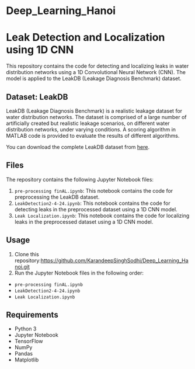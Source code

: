 # Deep_Learning_Hanoi
# Leak Detection and Localization using 1D CNN

This repository contains the code for detecting and localizing leaks in water distribution networks using a 1D Convolutional Neural Network (CNN). The model is applied to the LeakDB (Leakage Diagnosis Benchmark) dataset.

## Dataset: LeakDB

LeakDB (Leakage Diagnosis Benchmark) is a realistic leakage dataset for water distribution networks. The dataset is comprised of a large number of artificially created but realistic leakage scenarios, on different water distribution networks, under varying conditions. A scoring algorithm in MATLAB code is provided to evaluate the results of different algorithms.

You can download the complete LeakDB dataset from [here](https://ucy-my.sharepoint.com/personal/mkiria01_ucy_ac_cy/_layouts/15/onedrive.aspx?ga=1&id=%2Fpersonal%2Fmkiria01%5Fucy%5Fac%5Fcy%2FDocuments%2FLeakage%2DBenchmark%2DDataset%2FLeakDB%2FBENCHMARK).


## Files

The repository contains the following Jupyter Notebook files:

1. `pre-processing finAL.ipynb`: This notebook contains the code for preprocessing the LeakDB dataset.
2. `LeakDetection2-4-24.ipynb`: This notebook contains the code for detecting leaks in the preprocessed dataset using a 1D CNN model.
3. `Leak Localization.ipynb`: This notebook contains the code for localizing leaks in the preprocessed dataset using a 1D CNN model.

## Usage

1. Clone this repository:https://github.com/KarandeepSinghSodhi/Deep_Learning_Hanoi.git
2.  Run the Jupyter Notebook files in the following order:
- `pre-processing finAL.ipynb`
- `LeakDetection2-4-24.ipynb`
- `Leak Localization.ipynb`

## Requirements

- Python 3
- Jupyter Notebook
- TensorFlow
- NumPy
- Pandas
- Matplotlib



